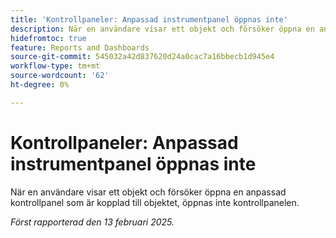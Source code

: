 ```yaml
---
title: 'Kontrollpaneler: Anpassad instrumentpanel öppnas inte'
description: När en användare visar ett objekt och försöker öppna en anpassad kontrollpanel som är kopplad till objektet, öppnas inte kontrollpanelen.
hidefromtoc: true
feature: Reports and Dashboards
source-git-commit: 545032a42d837620d24a0cac7a16bbecb1d945e4
workflow-type: tm+mt
source-wordcount: '62'
ht-degree: 0%

---
```



# Kontrollpaneler: Anpassad instrumentpanel öppnas inte

När en användare visar ett objekt och försöker öppna en anpassad kontrollpanel som är kopplad till objektet, öppnas inte kontrollpanelen.

_Först rapporterad den 13 februari 2025._

